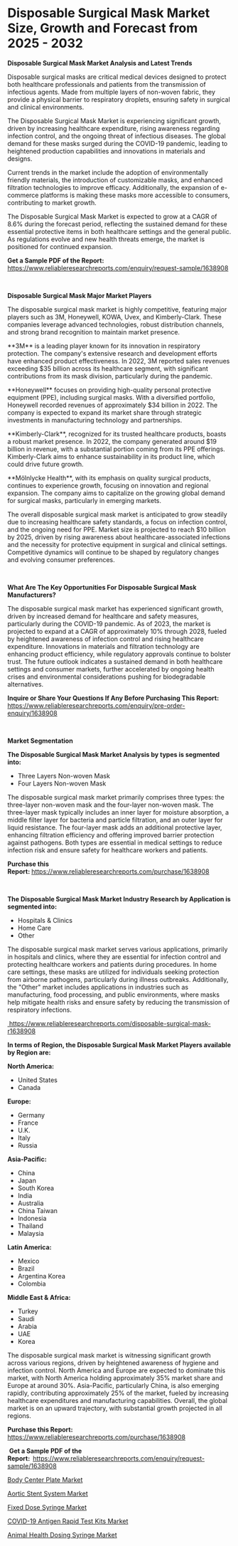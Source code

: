 <p><h1>Disposable Surgical Mask Market Size, Growth and Forecast from 2025 - 2032</h1></p><p><strong>Disposable Surgical Mask Market Analysis and Latest Trends</strong></p>
<p><p>Disposable surgical masks are critical medical devices designed to protect both healthcare professionals and patients from the transmission of infectious agents. Made from multiple layers of non-woven fabric, they provide a physical barrier to respiratory droplets, ensuring safety in surgical and clinical environments.</p><p>The Disposable Surgical Mask Market is experiencing significant growth, driven by increasing healthcare expenditure, rising awareness regarding infection control, and the ongoing threat of infectious diseases. The global demand for these masks surged during the COVID-19 pandemic, leading to heightened production capabilities and innovations in materials and designs.</p><p>Current trends in the market include the adoption of environmentally friendly materials, the introduction of customizable masks, and enhanced filtration technologies to improve efficacy. Additionally, the expansion of e-commerce platforms is making these masks more accessible to consumers, contributing to market growth.</p><p>The Disposable Surgical Mask Market is expected to grow at a CAGR of 8.6% during the forecast period, reflecting the sustained demand for these essential protective items in both healthcare settings and the general public. As regulations evolve and new health threats emerge, the market is positioned for continued expansion.</p></p>
<p><strong>Get a Sample PDF of the Report:&nbsp;</strong> <a href="https://www.reliableresearchreports.com/enquiry/request-sample/1638908?utm_campaign=83&utm_medium=2&utm_source=Github&utm_content=ia&utm_term=04032025&utm_id=disposable-surgical-mask">https://www.reliableresearchreports.com/enquiry/request-sample/1638908</a></p>
<p>&nbsp;</p>
<p><strong>Disposable Surgical Mask Major Market Players</strong></p>
<p><p>The disposable surgical mask market is highly competitive, featuring major players such as 3M, Honeywell, KOWA, Uvex, and Kimberly-Clark. These companies leverage advanced technologies, robust distribution channels, and strong brand recognition to maintain market presence.</p><p>**3M** is a leading player known for its innovation in respiratory protection. The company's extensive research and development efforts have enhanced product effectiveness. In 2022, 3M reported sales revenues exceeding $35 billion across its healthcare segment, with significant contributions from its mask division, particularly during the pandemic. </p><p>**Honeywell** focuses on providing high-quality personal protective equipment (PPE), including surgical masks. With a diversified portfolio, Honeywell recorded revenues of approximately $34 billion in 2022. The company is expected to expand its market share through strategic investments in manufacturing technology and partnerships.</p><p>**Kimberly-Clark**, recognized for its trusted healthcare products, boasts a robust market presence. In 2022, the company generated around $19 billion in revenue, with a substantial portion coming from its PPE offerings. Kimberly-Clark aims to enhance sustainability in its product line, which could drive future growth.</p><p>**Mölnlycke Health**, with its emphasis on quality surgical products, continues to experience growth, focusing on innovation and regional expansion. The company aims to capitalize on the growing global demand for surgical masks, particularly in emerging markets.</p><p>The overall disposable surgical mask market is anticipated to grow steadily due to increasing healthcare safety standards, a focus on infection control, and the ongoing need for PPE. Market size is projected to reach $10 billion by 2025, driven by rising awareness about healthcare-associated infections and the necessity for protective equipment in surgical and clinical settings. Competitive dynamics will continue to be shaped by regulatory changes and evolving consumer preferences.</p></p>
<p>&nbsp;</p>
<p><strong>What Are The Key Opportunities For Disposable Surgical Mask Manufacturers?</strong></p>
<p><p>The disposable surgical mask market has experienced significant growth, driven by increased demand for healthcare and safety measures, particularly during the COVID-19 pandemic. As of 2023, the market is projected to expand at a CAGR of approximately 10% through 2028, fueled by heightened awareness of infection control and rising healthcare expenditure. Innovations in materials and filtration technology are enhancing product efficiency, while regulatory approvals continue to bolster trust. The future outlook indicates a sustained demand in both healthcare settings and consumer markets, further accelerated by ongoing health crises and environmental considerations pushing for biodegradable alternatives.</p></p>
<p><strong>Inquire or Share Your Questions If Any Before Purchasing This Report:</strong> <a href="https://www.reliableresearchreports.com/enquiry/pre-order-enquiry/1638908?utm_campaign=83&utm_medium=2&utm_source=Github&utm_content=ia&utm_term=04032025&utm_id=disposable-surgical-mask">https://www.reliableresearchreports.com/enquiry/pre-order-enquiry/1638908</a></p>
<p>&nbsp;</p>
<p><strong>Market Segmentation</strong></p>
<p><strong>The Disposable Surgical Mask Market Analysis by types is segmented into:</strong></p>
<p><ul><li>Three Layers Non-woven Mask</li><li>Four Layers Non-woven Mask</li></ul></p>
<p><p>The disposable surgical mask market primarily comprises three types: the three-layer non-woven mask and the four-layer non-woven mask. The three-layer mask typically includes an inner layer for moisture absorption, a middle filter layer for bacteria and particle filtration, and an outer layer for liquid resistance. The four-layer mask adds an additional protective layer, enhancing filtration efficiency and offering improved barrier protection against pathogens. Both types are essential in medical settings to reduce infection risk and ensure safety for healthcare workers and patients.</p></p>
<p><strong>Purchase this Report:&nbsp;</strong><a href="https://www.reliableresearchreports.com/purchase/1638908?utm_campaign=83&utm_medium=2&utm_source=Github&utm_content=ia&utm_term=04032025&utm_id=disposable-surgical-mask">https://www.reliableresearchreports.com/purchase/1638908</a></p>
<p>&nbsp;</p>
<p><strong>The Disposable Surgical Mask Market Industry Research by Application is segmented into:</strong></p>
<p><ul><li>Hospitals & Clinics</li><li>Home Care</li><li>Other</li></ul></p>
<p><p>The disposable surgical mask market serves various applications, primarily in hospitals and clinics, where they are essential for infection control and protecting healthcare workers and patients during procedures. In home care settings, these masks are utilized for individuals seeking protection from airborne pathogens, particularly during illness outbreaks. Additionally, the "Other" market includes applications in industries such as manufacturing, food processing, and public environments, where masks help mitigate health risks and ensure safety by reducing the transmission of respiratory infections.</p></p>
<p><a href="https://www.reliableresearchreports.com/disposable-surgical-mask-r1638908?utm_campaign=83&utm_medium=2&utm_source=Github&utm_content=ia&utm_term=04032025&utm_id=disposable-surgical-mask">&nbsp;https://www.reliableresearchreports.com/disposable-surgical-mask-r1638908</a></p>
<p><strong>In terms of Region, the Disposable Surgical Mask Market Players available by Region are:</strong></p>
<p>
    <p> <strong> North America: </strong>
        <ul>
            <li>United States</li>
            <li>Canada</li>
        </ul>
        </p> 
    <p> <strong> Europe: </strong>
        <ul>
            <li>Germany</li>
            <li>France</li>
            <li>U.K.</li>
            <li>Italy</li>
            <li>Russia</li>
        </ul>
        </p> 
    <p> <strong> Asia-Pacific: </strong>
        <ul>
            <li>China</li>
            <li>Japan</li>
            <li>South Korea</li>
            <li>India</li>
            <li>Australia</li>
            <li>China Taiwan</li>
            <li>Indonesia</li>
            <li>Thailand</li>
            <li>Malaysia</li>
        </ul>
        </p> 
    <p> <strong> Latin America: </strong>
        <ul>
            <li>Mexico</li>
            <li>Brazil</li>
            <li>Argentina Korea</li>
            <li>Colombia</li>
        </ul>
        </p> 
    <p> <strong> Middle East & Africa: </strong>
        <ul>
            <li>Turkey</li>
            <li>Saudi</li>
            <li>Arabia</li>
            <li>UAE</li>
            <li>Korea</li>
        </ul>
    </p>
    </p>
<p><p>The disposable surgical mask market is witnessing significant growth across various regions, driven by heightened awareness of hygiene and infection control. North America and Europe are expected to dominate this market, with North America holding approximately 35% market share and Europe at around 30%. Asia-Pacific, particularly China, is also emerging rapidly, contributing approximately 25% of the market, fueled by increasing healthcare expenditures and manufacturing capabilities. Overall, the global market is on an upward trajectory, with substantial growth projected in all regions.</p></p>
<p><strong>Purchase this Report: </strong><a href="https://www.reliableresearchreports.com/purchase/1638908?utm_campaign=83&utm_medium=2&utm_source=Github&utm_content=ia&utm_term=04032025&utm_id=disposable-surgical-mask">https://www.reliableresearchreports.com/purchase/1638908</a></p>
<p>&nbsp;<strong>Get a Sample PDF of the Report:&nbsp;&nbsp;</strong><a href="https://www.reliableresearchreports.com/enquiry/request-sample/1638908?utm_campaign=83&utm_medium=2&utm_source=Github&utm_content=ia&utm_term=04032025&utm_id=disposable-surgical-mask">https://www.reliableresearchreports.com/enquiry/request-sample/1638908</a></p>
<p><strong></strong></p>
<p><p><a href="https://github.com/mokeleveisel/Market-Research-Report-List-1/blob/main/body-center-plate-market.md?utm_campaign=83&utm_medium=2&utm_source=Github&utm_content=ia&utm_term=04032025&utm_id=disposable-surgical-mask">Body Center Plate Market</a></p><p><a href="https://github.com/adelanwkadua/Market-Research-Report-List-1/blob/main/aortic-stent-system-market.md?utm_campaign=83&utm_medium=2&utm_source=Github&utm_content=ia&utm_term=04032025&utm_id=disposable-surgical-mask">Aortic Stent System Market</a></p><p><a href="https://github.com/abidomamen/Market-Research-Report-List-1/blob/main/fixed-dose-syringe-market.md?utm_campaign=83&utm_medium=2&utm_source=Github&utm_content=ia&utm_term=04032025&utm_id=disposable-surgical-mask">Fixed Dose Syringe Market</a></p><p><a href="https://github.com/baheraennika/Market-Research-Report-List-1/blob/main/covid-19-antigen-rapid-test-kits-market.md?utm_campaign=83&utm_medium=2&utm_source=Github&utm_content=ia&utm_term=04032025&utm_id=disposable-surgical-mask">COVID-19 Antigen Rapid Test Kits Market</a></p><p><a href="https://github.com/leijavaagexo/Market-Research-Report-List-1/blob/main/animal-health-dosing-syringe-market.md?utm_campaign=83&utm_medium=2&utm_source=Github&utm_content=ia&utm_term=04032025&utm_id=disposable-surgical-mask">Animal Health Dosing Syringe Market</a></p></p>